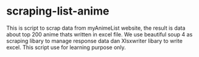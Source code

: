 # scraping-list-anime
This is script to scrap data from myAnimeList website, the result is data about top 200 anime thats written in excel file. 
We use beautiful soup 4 as scraping libary to manage response data dan Xlsxwriter libary to write excel. 
This script use for learning purpose only.
